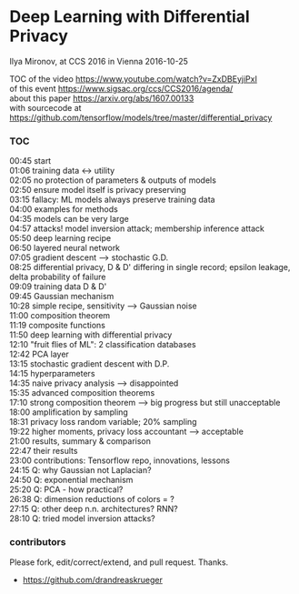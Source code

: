 
# Deep Learning with Differential Privacy
Ilya Mironov, at CCS 2016 in Vienna 2016-10-25  

TOC of the video https://www.youtube.com/watch?v=ZxDBEyjiPxI  
of this event https://www.sigsac.org/ccs/CCS2016/agenda/  
about this paper https://arxiv.org/abs/1607.00133  
with sourcecode at https://github.com/tensorflow/models/tree/master/differential_privacy  

### TOC

00:45 start  
01:06 training data <-> utility  
02:05 no protection of parameters & outputs of models  
02:50 ensure model itself is privacy preserving  
03:15 fallacy: ML models always preserve training data  
04:00 examples for methods  
04:35 models can be very large  
04:57 attacks! model inversion attack; membership inference attack  
05:50 deep learning recipe  
06:50 layered neural network  
07:05 gradient descent --> stochastic G.D.  
08:25 differential privacy, D & D' differing in single record; epsilon leakage, delta probability of failure  
09:09 training data D & D'  
09:45 Gaussian mechanism  
10:28 simple recipe, sensitivity --> Gaussian noise  
11:00 composition theorem  
11:19 composite functions  
11:50 deep learning with differential privacy  
12:10 "fruit flies of ML": 2 classification databases  
12:42 PCA layer  
13:15 stochastic gradient descent with D.P.  
14:15 hyperparameters  
14:35 naive privacy analysis --> disappointed  
15:35 advanced composition theorems  
17:10 strong composition theorem --> big progress but still unacceptable  
18:00 amplification by sampling  
18:31 privacy loss random variable; 20% sampling  
19:22 higher moments, privacy loss accountant --> acceptable  
21:00 results, summary & comparison  
22:47 their results  
23:00 contributions: Tensorflow repo, innovations, lessons  
24:15 Q: why Gaussian not Laplacian?  
24:50 Q: exponential mechanism  
25:20 Q: PCA - how practical?  
26:38 Q: dimension reductions of colors = ?  
27:15 Q: other deep n.n. architectures? RNN?  
28:10 Q: tried model inversion attacks?  



### contributors
Please fork, edit/correct/extend, and pull request. Thanks.    

* https://github.com/drandreaskrueger



